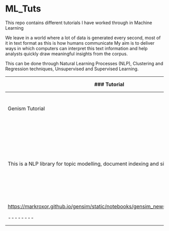 # ML_Tuts
This repo contains different tutorials I have worked through in Machine Learning

We leave in a world where a lot of data is generated every second, most of it in text format as this is how humans communicate
My aim is to deliver ways in which computers can interpret this text information and help analysts quickly draw meaningful insights from the corpus. 

This can be done through Natural Learning Processes (NLP), Clustering and Regression techniques, Unsupervised and Supervised Learning. 


| ### Tutorial | ### Notes | ### Lessons | ### Source |
| -------- | ----- | ------ | ------- |
| Genism Tutorial | My first commit utilises the gensim library.
This is a NLP library for topic modelling, document indexing and similarity retrieval.|Latent Dirichlet Allocation (LDA), Latent Semantic Indexing (LSI) and Hierarchical Dirichlet Process (HDP)|
|https://markroxor.github.io/gensim/static/notebooks/gensim_news_classification.html|
| -------- | ----- | ------ | ------- |
